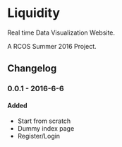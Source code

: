 # Liquidity
Real time Data Visualization Website.

A RCOS Summer 2016 Project.

## Changelog
### 0.0.1 - 2016-6-6
#### Added
- Start from scratch
- Dummy index page
- Register/Login


